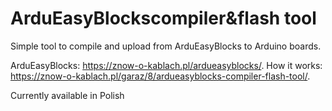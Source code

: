 # ArduEasyBlockscompiler&flash tool
Simple tool to compile and upload from ArduEasyBlocks to Arduino boards.

ArduEasyBlocks: https://znow-o-kablach.pl/ardueasyblocks/.
How it works: https://znow-o-kablach.pl/garaz/8/ardueasyblocks-compiler-flash-tool/.

Currently available in Polish

